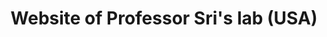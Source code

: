 ---
title: Website of Professor Sri's lab (USA)
tags:
- website

# Optional external URL for project (replaces project detail page).
external_link: "https://srirajlab.com/"

---